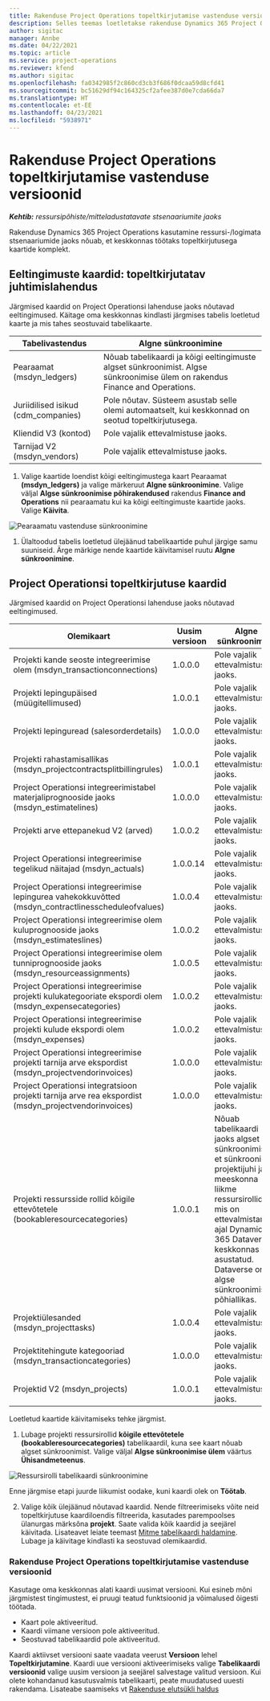 ```yaml
---
title: Rakenduse Project Operations topeltkirjutamise vastenduse versioonid
description: Selles teemas loetletakse rakenduse Dynamics 365 Project Operations jaoks vajalikud topeltkirjutamise kaardid.
author: sigitac
manager: Annbe
ms.date: 04/22/2021
ms.topic: article
ms.service: project-operations
ms.reviewer: kfend
ms.author: sigitac
ms.openlocfilehash: fa0342985f2c860cd3cb3f686f0dcaa59d8cfd41
ms.sourcegitcommit: bc51629df94c164325cf2afee387d0e7cda66da7
ms.translationtype: HT
ms.contentlocale: et-EE
ms.lasthandoff: 04/23/2021
ms.locfileid: "5938971"
---
```

# <a name="project-operations-dual-write-map-versions"></a>Rakenduse Project Operations topeltkirjutamise vastenduse versioonid

_**Kehtib:** ressursipõhiste/mitteladustatavate stsenaariumite jaoks_

Rakenduse Dynamics 365 Project Operations kasutamine ressursi-/logimata stsenaariumide jaoks nõuab, et keskkonnas töötaks topeltkirjutusega kaartide komplekt. 

## <a name="prerequisite-maps-dual-write-orchestration-solution"></a>Eeltingimuste kaardid: topeltkirjutatav juhtimislahendus

Järgmised kaardid on Project Operationsi lahenduse jaoks nõutavad eeltingimused. Käitage oma keskkonnas kindlasti järgmises tabelis loetletud kaarte ja mis tahes seostuvaid tabelikaarte.

| Tabelivastendus | Algne sünkroonimine |
| --- | --- |
| Pearaamat (msdyn_ledgers) | Nõuab tabelikaardi ja kõigi eeltingimuste algset sünkroonimist. Algse sünkroonimise ülem on rakendus Finance and Operations. |
| Juriidilised isikud (cdm_companies) | Pole nõutav. Süsteem asustab selle olemi automaatselt, kui keskkonnad on seotud topeltkirjutusega. |
| Kliendid V3 (kontod) | Pole vajalik ettevalmistuse jaoks. |
| Tarnijad V2 (msdyn_vendors) | Pole vajalik ettevalmistuse jaoks. |

1. Valige kaartide loendist kõigi eeltingimustega kaart Pearaamat **(msdyn\_ledgers)** ja valige märkeruut **Algne sünkroonimine**. Valige väljal **Algse sünkroonimise põhirakendused** rakendus **Finance and Operations** nii pearaamatu kui ka kõigi eeltingimuste kaartide jaoks. Valige **Käivita**.

![Pearaamatu vastenduse sünkroonimine](media/DW6.png)

1. Ülaltoodud tabelis loetletud ülejäänud tabelikaartide puhul järgige samu suuniseid. Ärge märkige nende kaartide käivitamisel ruutu **Algne sünkroonimine**.

## <a name="project-operations-dual-write-maps"></a>Project Operationsi topeltkirjutuse kaardid

Järgmised kaardid on Project Operationsi lahenduse jaoks nõutavad eeltingimused.

| **Olemikaart** | **Uusim versioon** | **Algne sünkroonimine** |
| --- | --- | --- |
| Projekti kande seoste integreerimise olem (msdyn\_transactionconnections) | 1.0.0.0 | Pole vajalik ettevalmistuse jaoks. |
| Projekti lepingupäised (müügitellimused) | 1.0.0.1 | Pole vajalik ettevalmistuse jaoks. |
| Projekti lepinguread (salesorderdetails) | 1.0.0.0 | Pole vajalik ettevalmistuse jaoks. |
| Projekti rahastamisallikas (msdyn_projectcontractsplitbillingrules) | 1.0.0.1 | Pole vajalik ettevalmistuse jaoks. |
| Project Operationsi integreerimistabel materjaliprognooside jaoks (msdyn\_estimatelines) | 1.0.0.0 | Pole vajalik ettevalmistuse jaoks. |
| Projekti arve ettepanekud V2 (arved) | 1.0.0.2 | Pole vajalik ettevalmistuse jaoks. |
| Project Operationsi integreerimise tegelikud näitajad (msdyn_actuals) | 1.0.0.14 | Pole vajalik ettevalmistuse jaoks. |
| Project Operationsi integreerimise lepingurea vahekokkuvõtted (msdyn_contractlinesscheduleofvalues) | 1.0.0.4 | Pole vajalik ettevalmistuse jaoks. |
| Project Operationsi integreerimise olem kuluprognooside jaoks (msdyn_estimateslines) | 1.0.0.2 | Pole vajalik ettevalmistuse jaoks. |
| Project Operationsi integreerimise olem tunniprognooside jaoks (msdyn_resourceassignments) | 1.0.0.5 | Pole vajalik ettevalmistuse jaoks. |
| Project Operationsi integreerimise projekti kulukategooriate ekspordi olem (msdyn_expensecategories) | 1.0.0.2 | Pole vajalik ettevalmistuse jaoks. |
| Project Operationsi integreerimise projekti kulude ekspordi olem (msdyn_expenses) | 1.0.0.2 | Pole vajalik ettevalmistuse jaoks. |
| Project Operationsi integreerimise projekti tarnija arve ekspordist (msdyn_projectvendorinvoices) | 1.0.0.0 | Pole vajalik ettevalmistuse jaoks. |
| Project Operationsi integratsioon projekti tarnija arve rea ekspordist (msdyn_projectvendorinvoices) | 1.0.0.0 | Pole vajalik ettevalmistuse jaoks. |
| Projekti ressursside rollid kõigile ettevõtetele (bookableresourcecategories) | 1.0.0.1 | Nõuab tabelikaardi jaoks algset sünkroonimist, et sünkroonida projektijuhi ja meeskonna liikme ressursirollid, mis on ettevalmistamise ajal Dynamics 365 Dataverse’i keskkonnas asustatud. Dataverse on algse sünkroonimise põhiallikas. |
| Projektiülesanded (msdyn_projecttasks) | 1.0.0.4 | Pole vajalik ettevalmistuse jaoks. |
| Projektitehingute kategooriad (msdyn_transactioncategories) | 1.0.0.0 | Pole vajalik ettevalmistuse jaoks. |
| Projektid V2 (msdyn_projects) | 1.0.0.1 | Pole vajalik ettevalmistuse jaoks. |

Loetletud kaartide käivitamiseks tehke järgmist.

1. Lubage projekti ressursirollid **kõigile ettevõtetele (bookableresourcecategories)** tabelikaardil, kuna see kaart nõuab algset sünkroonimist. Valige väljal **Algse sünkroonimise ülem** väärtus **Ühisandmeteenus**. 

 ![Ressursirolli tabelikaardi sünkroonimine](media/6ResourceInitialSync.jpg)

 Enne järgmise etapi juurde liikumist oodake, kuni kaardi olek on **Töötab**.

2. Valige kõik ülejäänud nõutavad kaardid. Nende filtreerimiseks võite neid topeltkirjutuse kaardiloendis filtreerida, kasutades parempoolses ülanurgas märksõna **projekt**. Saate valida kõik kaardid ja seejärel käivitada. Lisateavet leiate teemast [Mitme tabelikaardi haldamine](/dynamics365/fin-ops-core/dev-itpro/data-entities/dual-write/multiple-entity-maps). Lubage ja käivitage kindlasti ka seostuvad olemikaardid.

### <a name="project-operations-dual-write-map-versions"></a>Rakenduse Project Operations topeltkirjutamise vastenduse versioonid

Kasutage oma keskkonnas alati kaardi uusimat versiooni. Kui esineb mõni järgmistest tingimustest, ei pruugi teatud funktsioonid ja võimalused õigesti töötada.

- Kaart pole aktiveeritud.
- Kaardi viimane versioon pole aktiveeritud. 
- Seostuvad tabelikaardid pole aktiveeritud.

Kaardi aktiivset versiooni saate vaadata veerust **Versioon** lehel **Topeltkirjutamine**. Kaardi uue versiooni aktiveerimiseks valige **Tabelikaardi versioonid** valige uusim versioon ja seejärel salvestage valitud versioon. Kui olete kohandanud kasutusvalmis tabelikaarti, peate muudatused uuesti rakendama. Lisateabe saamiseks vt [Rakenduse elutsükli haldus](/dynamics365/fin-ops-core/dev-itpro/data-entities/dual-write/app-lifecycle-management)
